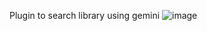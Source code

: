 Plugin to search library using gemini
![image](https://github.com/user-attachments/assets/bc4712d2-b077-4f2c-bc97-0f46b369291a)
